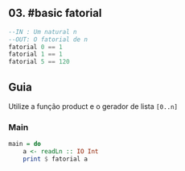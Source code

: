 ## 03. #basic fatorial
```hs
--IN : Um natural n
--OUT: O fatorial de n
fatorial 0 == 1
fatorial 1 == 1
fatorial 5 == 120
```

## Guia
Utilize a função product e o gerador de lista `[0..n]`

<!--MAIN_BEGIN-->
### Main
```hs
main = do
    a <- readLn :: IO Int
    print $ fatorial a

```
<!--MAIN_END-->
